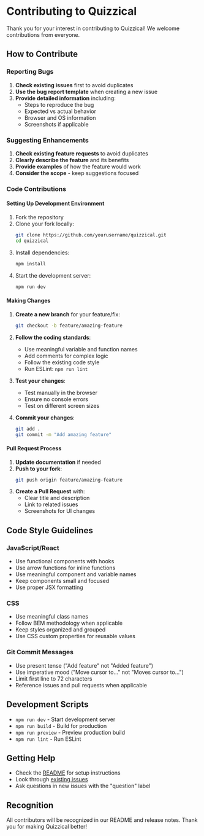 # Contributing to Quizzical

Thank you for your interest in contributing to Quizzical! We welcome contributions from everyone.

## How to Contribute

### Reporting Bugs

1. **Check existing issues** first to avoid duplicates
2. **Use the bug report template** when creating a new issue
3. **Provide detailed information** including:
   - Steps to reproduce the bug
   - Expected vs actual behavior
   - Browser and OS information
   - Screenshots if applicable

### Suggesting Enhancements

1. **Check existing feature requests** to avoid duplicates
2. **Clearly describe the feature** and its benefits
3. **Provide examples** of how the feature would work
4. **Consider the scope** - keep suggestions focused

### Code Contributions

#### Setting Up Development Environment

1. Fork the repository
2. Clone your fork locally:
   ```bash
   git clone https://github.com/yourusername/quizzical.git
   cd quizzical
   ```
3. Install dependencies:
   ```bash
   npm install
   ```
4. Start the development server:
   ```bash
   npm run dev
   ```

#### Making Changes

1. **Create a new branch** for your feature/fix:
   ```bash
   git checkout -b feature/amazing-feature
   ```

2. **Follow the coding standards**:
   - Use meaningful variable and function names
   - Add comments for complex logic
   - Follow the existing code style
   - Run ESLint: `npm run lint`

3. **Test your changes**:
   - Test manually in the browser
   - Ensure no console errors
   - Test on different screen sizes

4. **Commit your changes**:
   ```bash
   git add .
   git commit -m "Add amazing feature"
   ```

#### Pull Request Process

1. **Update documentation** if needed
2. **Push to your fork**:
   ```bash
   git push origin feature/amazing-feature
   ```
3. **Create a Pull Request** with:
   - Clear title and description
   - Link to related issues
   - Screenshots for UI changes

## Code Style Guidelines

### JavaScript/React

- Use functional components with hooks
- Use arrow functions for inline functions
- Use meaningful component and variable names
- Keep components small and focused
- Use proper JSX formatting

### CSS

- Use meaningful class names
- Follow BEM methodology when applicable
- Keep styles organized and grouped
- Use CSS custom properties for reusable values

### Git Commit Messages

- Use present tense ("Add feature" not "Added feature")
- Use imperative mood ("Move cursor to..." not "Moves cursor to...")
- Limit first line to 72 characters
- Reference issues and pull requests when applicable

## Development Scripts

- `npm run dev` - Start development server
- `npm run build` - Build for production
- `npm run preview` - Preview production build
- `npm run lint` - Run ESLint

## Getting Help

- Check the [README](README.md) for setup instructions
- Look through [existing issues](../../issues)
- Ask questions in new issues with the "question" label

## Recognition

All contributors will be recognized in our README and release notes. Thank you for making Quizzical better!
